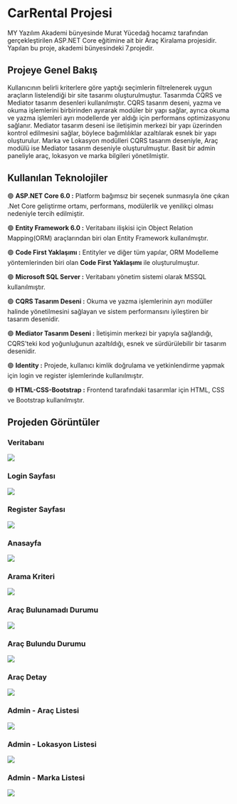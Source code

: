 <!DOCTYPE html>
<html lang="tr">
<body>

 <h1>CarRental Projesi</h1>
 <p>MY Yazılım Akademi bünyesinde Murat Yücedağ hocamız tarafından gerçekleştirilen ASP.NET Core eğitimine ait bir Araç Kiralama projesidir. Yapılan bu proje, akademi bünyesindeki 7.projedir.</p>
 <h2>Projeye Genel Bakış</h2>
<p>Kullanıcının belirli kriterlere göre yaptığı seçimlerin filtrelenerek uygun araçların listelendiği bir site tasarımı oluşturulmuştur. Tasarımda CQRS ve Mediator tasarım desenleri kullanılmıştır. CQRS tasarım
    deseni, yazma ve okuma işlemlerini birbirinden ayırarak modüler bir yapı sağlar, ayrıca okuma ve yazma işlemleri ayrı modellerde yer aldığı için performans optimizasyonu sağlanır. Mediator tasarım deseni ise
    iletişimin merkezi bir yapı üzerinden kontrol edilmesini sağlar, böylece bağımlılıklar azaltılarak esnek bir yapı oluşturulur. Marka ve Lokasyon modülleri CQRS tasarım deseniyle, Araç modülü ise Mediator tasarım
    deseniyle oluşturulmuştur. Basit bir admin paneliyle araç, lokasyon ve marka bilgileri yönetilmiştir.
</p>
<h2>Kullanılan Teknolojiler</h2>
<p>🟢 <b>ASP.NET Core 6.0 :</b> Platform bağımsız bir seçenek sunmasıyla öne çıkan .Net Core geliştirme ortamı, performans, modülerlik ve yenilikçi olması nedeniyle tercih edilmiştir.</p>
<p>🟢 <b>Entity Framework 6.0 :</b> Veritabanı ilişkisi için Object Relation Mapping(ORM) araçlarından biri olan Entity Framework kullanılmıştır.</p>
<p>🟢 <b>Code First Yaklaşımı :</b> Entityler ve diğer tüm yapılar, ORM Modelleme yöntemlerinden biri olan <b>Code First Yaklaşımı</b> ile oluşturulmuştur.</p>
<p>🟢 <b>Microsoft SQL Server :</b> Veritabanı yönetim sistemi olarak MSSQL kullanılmıştır.</p>
<p>🟢 <b>CQRS Tasarım Deseni :</b> Okuma ve yazma işlemlerinin ayrı modüller halinde yönetilmesini sağlayan ve sistem performansını iyileştiren bir tasarım desenidir.</p>
<p>🟢 <b>Mediator Tasarım Deseni :</b> İletişimin merkezi bir yapıyla sağlandığı, CQRS'teki kod yoğunluğunun azaltıldığı, esnek ve sürdürülebilir bir tasarım desenidir.</p>
<p>🟢 <b>Identity :</b> Projede, kullanıcı kimlik doğrulama ve yetkinlendirme yapmak için login ve register işlemlerinde kullanılmıştır.</p>
<p>🟢 <b>HTML-CSS-Bootstrap :</b> Frontend tarafındaki tasarımlar için HTML, CSS ve Bootstrap kullanılmıştır.</p>

<h2>Projeden Görüntüler</h2>

<h3>Veritabanı</h3>
<img src="https://github.com/turkay-sagir/CarRental/blob/master/CarRental/wwwroot/ProjectImages/Database_Diagram.jpg">

<h3>Login Sayfası</h3>
<img src="https://github.com/turkay-sagir/CarRental/blob/master/CarRental/wwwroot/ProjectImages/Login_Page.jpg">

<h3>Register Sayfası</h3>
<img src="https://github.com/turkay-sagir/CarRental/blob/master/CarRental/wwwroot/ProjectImages/Register_Page.jpg">

<h3>Anasayfa</h3>
<img src="https://github.com/turkay-sagir/CarRental/blob/master/CarRental/wwwroot/ProjectImages/Main_Page.jpeg">

<h3>Arama Kriteri</h3>
<img src="https://github.com/turkay-sagir/CarRental/blob/master/CarRental/wwwroot/ProjectImages/ExistCar.jpg">

<h3>Araç Bulunamadı Durumu</h3>
<img src="https://github.com/turkay-sagir/CarRental/blob/master/CarRental/wwwroot/ProjectImages/NotFound.jpeg">

<h3>Araç Bulundu Durumu</h3>
<img src="https://github.com/turkay-sagir/CarRental/blob/master/CarRental/wwwroot/ProjectImages/CarFounded.jpeg">

<h3>Araç Detay</h3>
<img src="https://github.com/turkay-sagir/CarRental/blob/master/CarRental/wwwroot/ProjectImages/CarModal.jpeg">

<h3>Admin - Araç Listesi</h3>
<img src="https://github.com/turkay-sagir/CarRental/blob/master/CarRental/wwwroot/ProjectImages/CarList.jpg">

<h3>Admin - Lokasyon Listesi</h3>
<img src="https://github.com/turkay-sagir/CarRental/blob/master/CarRental/wwwroot/ProjectImages/LocationList.jpg">

<h3>Admin - Marka Listesi</h3>
<img src="https://github.com/turkay-sagir/CarRental/blob/master/CarRental/wwwroot/ProjectImages/BrandList.jpg">

</body>
</html>
